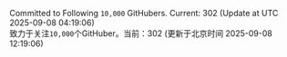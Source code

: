 Committed to Following `10,000` GitHubers. Current: <!-- FOLLOWING_COUNT -->302<!-- FOLLOWING_COUNT --> (Update at UTC <!-- LAST_UPDATED -->2025-09-08 04:19:06<!-- LAST_UPDATED -->)<br>
致力于关注`10,000`个GitHuber。当前：<!-- FOLLOWING_COUNT -->302<!-- FOLLOWING_COUNT --> (更新于北京时间 <!-- LAST_UPDATED_CST -->2025-09-08 12:19:06<!-- LAST_UPDATED_CST -->)
